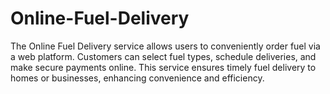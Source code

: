 # Online-Fuel-Delivery
The Online Fuel Delivery service allows users to conveniently order fuel via a web platform. Customers can select fuel types, schedule deliveries, and make secure payments online. This service ensures timely fuel delivery to homes or businesses, enhancing convenience and efficiency.
